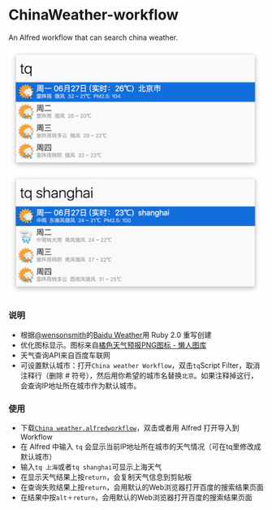 # ChinaWeather-workflow
An Alfred workflow that can search china weather.

<img src="ChinaWeather_1.png" width="500" />

<img src="ChinaWeather_2.png" width="500" />

### 说明

* 根据[@wensonsmith](https://github.com/wensonsmith)的[Baidu Weather](https://github.com/wensonsmith/weather-workflow)用 Ruby 2.0 重写创建
* 优化图标显示。图标来自[橘色天气预报PNG图标 - 懒人图库](http://www.lanrentuku.com/png/1522.html)
* 天气查询API来自百度车联网
* 可设置默认城市：打开`China weather Workflow`，双击`tq`Script Filter，取消注释行（删除 # 符号），然后用你希望的城市名替换`北京`。如果注释掉这行，会查询IP地址所在城市作为默认城市。

### 使用

* 下载[`China weather.alfredworkflow`](https://github.com/m2nlight/ChinaWeather-workflow/releases/download/v0.1.1/China.weather.alfredworkflow)，双击或者用 Alfred 打开导入到 Workflow
* 在 Alfred 中输入 `tq` 会显示当前IP地址所在城市的天气情况（可在tq里修改成默认城市）
* 输入`tq 上海`或者`tq shanghai`可显示上海天气
* 在显示天气结果上按`return`，会复制天气信息到剪贴板
* 在查询失败结果上按`return`，会用默认的Web浏览器打开百度的搜索结果页面
* 在结果中按`alt＋return`，会用默认的Web浏览器打开百度的搜索结果页面
